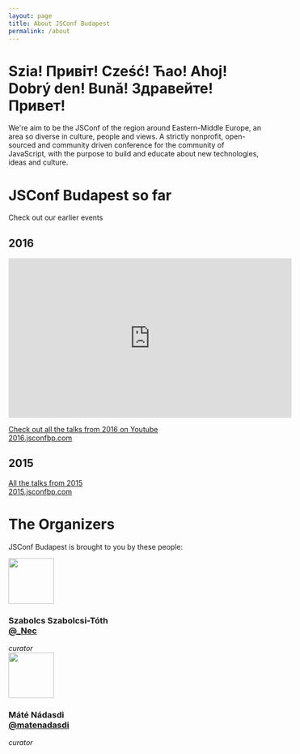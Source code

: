 ```yaml
---
layout: page
title: About JSConf Budapest
permalink: /about
---
```


# Szia! Привіт! Cześć! Ћао! Ahoj! Dobrý den! Bună! Здравейте! Привет!

We're aim to be the JSConf of the region around Eastern-Middle Europe, an area so diverse in culture, people and views. A strictly nonprofit, open-sourced and community driven conference for the community of JavaScript, with the purpose to build and educate about new technologies, ideas and culture.

# JSConf Budapest so far

Check out our earlier events

## 2016

<iframe width="560" height="315" src="https://www.youtube.com/embed/mJoS_pLbiWc?rel=0" frameborder="0" allowfullscreen></iframe>

[Check out all the talks from 2016 on Youtube](https://youtu.be/CL8_nlqTcw0?list=PL37ZVnwpeshE6PbF5GB4hvtU3A4HqMfxf)  
[2016.jsconfbp.com](http://2016.jsconfbp.com)


## 2015


[All the talks from 2015](https://youtu.be/1zj7M1LnJV4?list=PLFZ5NyC0xHDaaTy6tY9p0C0jd_rRRl5Zm)  
[2015.jsconfbp.com](http://2015.jsconfbp.com)


# The Organizers

JSConf Budapest is brought to you by these people:

<div class="speaker clear-after">
    <div class="speaker-image">
        <img src="https://media.licdn.com/mpr/mpr/shrinknp_200_200/p/1/000/072/012/16fc78f.jpg" width="90" height="90">
    </div>
    <h3 class="speaker-details">
        Szabolcs Szabolcsi-Tóth <br>
        <a href="https://twitter.com/_nec" class="twitter">@_Nec</a>
    </h3>
    <em class="speaker-meta">curator</em>
</div>

<div class="speaker clear-after">
    <div class="speaker-image">
        <img src="https://pbs.twimg.com/profile_images/3704622941/63129818cb9584da076604263663b809_400x400.png" width="90" height="90">
    </div>
    <h3 class="speaker-details">
        Máté Nádasdi <br>
        <a href="https://twitter.com/matenadasdi" class="twitter">@matenadasdi</a>
    </h3>
    <em class="speaker-meta">curator</em>
</div>